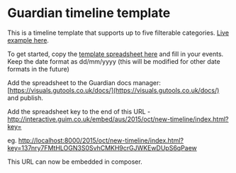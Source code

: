# Guardian timeline template

This is a timeline template that supports up to five filterable categories. [Live example here](http://www.theguardian.com/australia-news/ng-interactive/2015/oct/19/all-of-australias-national-security-changes-since-911-in-a-timeline).

To get started, copy the [template spreadsheet here](https://docs.google.com/a/guardian.co.uk/spreadsheets/d/13pP3qt2G2phdO1a06DhlgMKv6xvk_F9hiAPBGtRTV7s/edit?usp=sharing) and fill in your events. Keep the date format as dd/mm/yyyy (this will be modified for other date formats in the future)

Add the spreadsheet to the Guardian docs manager: [https://visuals.gutools.co.uk/docs/](https://visuals.gutools.co.uk/docs/) and publish.

Add the spreadsheet key to the end of this URL - http://interactive.guim.co.uk/embed/aus/2015/oct/new-timeline/index.html?key=

eg. [http://localhost:8000/2015/oct/new-timeline/index.html?key=137nry7FMtHLOGN3S0SvhCMKH9crGJWKEwDUpS6qPaew](http://localhost:8000/2015/oct/new-timeline/index.html?key=137nry7FMtHLOGN3S0SvhCMKH9crGJWKEwDUpS6qPaew)

This URL can now be embedded in composer.
